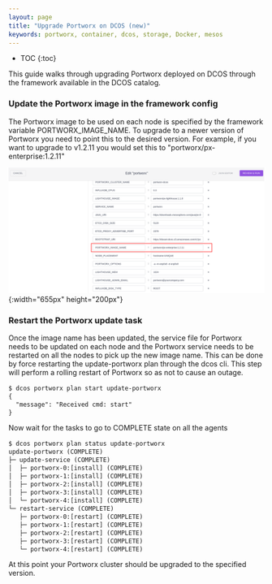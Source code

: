 ```yaml
---
layout: page
title: "Upgrade Portworx on DCOS (new)"
keywords: portworx, container, dcos, storage, Docker, mesos
---
```


* TOC
{:toc}

This guide walks through upgrading Portworx deployed on DCOS through the framework available in the DCOS catalog.

### Update the Portworx image in the framework config

The Portworx image to be used on each node is specified by the framework variable PORTWORX_IMAGE_NAME.
To upgrade to a newer version of Portworx you need to point this to the desired version.
For example, if you want to upgrade to v1.2.11 you would set this to "portworx/px-enterprise:1.2.11"

![Portworx image option](/images/dcos-px-image-option.png){:width="655px" height="200px"}

### Restart the Portworx update task

Once the image name has been updated, the service file for Portworx needs to be updated on each node and the Portworx service
needs to be restarted on all the nodes to pick up the new image name. This can be done by force restarting the
update-portworx plan through the dcos cli. This step will perform a rolling restart of Portworx so as not to cause an
outage.

```
$ dcos portworx plan start update-portworx
{
  "message": "Received cmd: start"
}
```

Now wait for the tasks to go to COMPLETE state on all the agents

```
$ dcos portworx plan status update-portworx
update-portworx (COMPLETE)
├─ update-service (COMPLETE)
│  ├─ portworx-0:[install] (COMPLETE)
│  ├─ portworx-1:[install] (COMPLETE)
│  ├─ portworx-2:[install] (COMPLETE)
│  ├─ portworx-3:[install] (COMPLETE)
│  └─ portworx-4:[install] (COMPLETE)
└─ restart-service (COMPLETE)
   ├─ portworx-0:[restart] (COMPLETE)
   ├─ portworx-1:[restart] (COMPLETE)
   ├─ portworx-2:[restart] (COMPLETE)
   ├─ portworx-3:[restart] (COMPLETE)
   └─ portworx-4:[restart] (COMPLETE)
```

At this point your Portworx cluster should be upgraded to the specified version.
